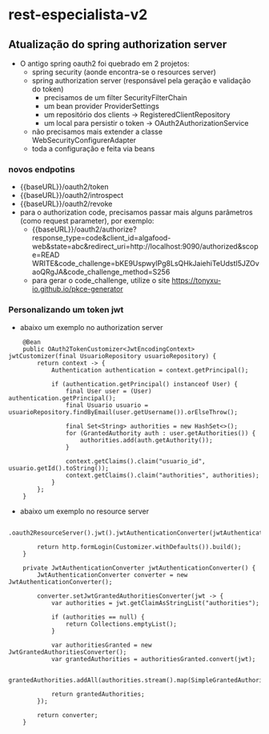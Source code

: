 # rest-especialista-v2

## Atualização do spring authorization server
- O antigo spring oauth2 foi quebrado em 2 projetos:
  - spring security (aonde encontra-se o resources server)
  - spring authorization server (responsável pela geração e validação do token)
    - precisamos de um filter SecurityFilterChain
    - um bean provider ProviderSettings
    - um repositório dos clients -> RegisteredClientRepository
    - um local para persistir o token -> OAuth2AuthorizationService
  - não precisamos mais extender a classe WebSecurityConfigurerAdapter
  - toda a configuração e feita via beans

### novos endpotins
- {{baseURL}}/oauth2/token
- {{baseURL}}/oauth2/introspect
- {{baseURL}}/oauth2/revoke
- para o authorization code, precisamos passar mais alguns parâmetros (como request parameter), por exemplo:
  - {{baseURL}}/oauth2/authorize?response_type=code&client_id=algafood-web&state=abc&redirect_uri=http://localhost:9090/authorized&scope=READ WRITE&code_challenge=bKE9UspwyIPg8LsQHkJaiehiTeUdstI5JZOvaoQRgJA&code_challenge_method=S256
  - para gerar o code_challenge, utilize o site https://tonyxu-io.github.io/pkce-generator

### Personalizando um token jwt
- abaixo um exemplo no authorization server
```
    @Bean
    public OAuth2TokenCustomizer<JwtEncodingContext> jwtCustomizer(final UsuarioRepository usuarioRepository) {
        return context -> {
            Authentication authentication = context.getPrincipal();

            if (authentication.getPrincipal() instanceof User) {
                final User user = (User) authentication.getPrincipal();
                final Usuario usuario = usuarioRepository.findByEmail(user.getUsername()).orElseThrow();

                final Set<String> authorities = new HashSet<>();
                for (GrantedAuthority auth : user.getAuthorities()) {
                    authorities.add(auth.getAuthority());
                }

                context.getClaims().claim("usuario_id", usuario.getId().toString());
                context.getClaims().claim("authorities", authorities);
            }
        };
    }
```
- abaixo um exemplo no resource server
```
                .oauth2ResourceServer().jwt().jwtAuthenticationConverter(jwtAuthenticationConverter());

        return http.formLogin(Customizer.withDefaults()).build();
    }

    private JwtAuthenticationConverter jwtAuthenticationConverter() {
        JwtAuthenticationConverter converter = new JwtAuthenticationConverter();

        converter.setJwtGrantedAuthoritiesConverter(jwt -> {
            var authorities = jwt.getClaimAsStringList("authorities");

            if (authorities == null) {
                return Collections.emptyList();
            }

            var authoritiesGranted = new JwtGrantedAuthoritiesConverter();
            var grantedAuthorities = authoritiesGranted.convert(jwt);

            grantedAuthorities.addAll(authorities.stream().map(SimpleGrantedAuthority::new).collect(Collectors.toList()));

            return grantedAuthorities;
        });

        return converter;
    }
```